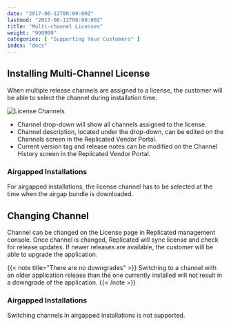 ```yaml
---
date: "2017-06-12T00:00:00Z"
lastmod: "2017-06-12T00:00:00Z"
title: "Multi-channel Licenses"
weight: "999999"
categories: [ "Supporting Your Customers" ]
index: "docs"
---
```


## Installing Multi-Channel License
When multiple release channels are assigned to a license, the customer will be able to select the channel during installation time.

![License Channels](/images/post-screens/license-upload-channels.png)

* Channel drop-down will show all channels assigned to the license.
* Channel description, located under the drop-down, can be edited on the Channels screen in the Replicated Vendor Portal.
* Current version tag and release notes can be modified on the Channel History screen in the Replicated Vendor Portal.

### Airgapped Installations
For airgapped installations, the license channel has to be selected at the time when the airgap bundle is downloaded.

## Changing Channel
Channel can be changed on the License page in Replicated management console.  Once channel is changed, Replicated will sync license and check for release updates.  If newer releases are available, the customer will be able to upgrade the application.

{{< note title="There are no downgrades" >}}
Switching to a channel with an older application release than the one currently installed will not result in a downgrade of the application.
{{< /note >}}

### Airgapped Installations
Switching channels in airgapped installations is not supported.
